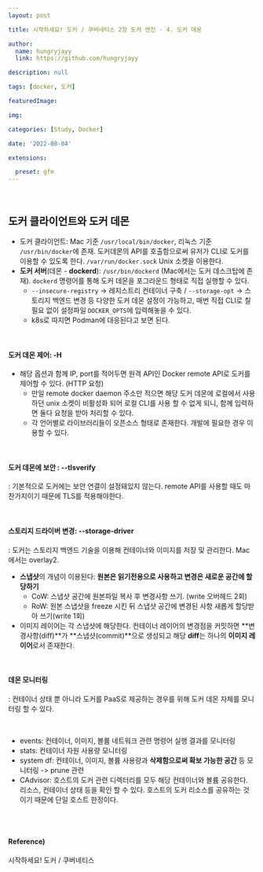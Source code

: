 ```yaml
---
layout: post

title: 시작하세요! 도커 / 쿠버네티스 2장 도커 엔진 - 4. 도커 데몬

author: 
  name: hungryjayy
  link: https://github.com/hungryjayy

description: null

tags: [docker, 도커]

featuredImage: 

img: 

categories: [Study, Docker]

date: '2022-08-04'

extensions:

  preset: gfm
---
```


<br>

## 도커 클라이언트와 도커 데몬

* 도커 클라이언트: Mac 기준 `/usr/local/bin/docker`, 리눅스 기준 `/usr/bin/docker`에 존재. 도커데몬의 API를 호출함으로써 유저가 CLI로 도커를 이용할 수 있도록 한다. `/var/run/docker.sock` Unix 소켓을 이용한다.
* **도커 서버**(데몬 - **dockerd**): `/usr/bin/dockerd` (Mac에서는 도커 데스크탑에 존재). `dockerd` 명령어를 통해 도커 데몬을 포그라운드 형태로 직접 실행할 수 있다.
  * `--insecure-registry` -> 레지스트리 컨테이너 구축 / `--storage-opt` -> 스토리지 백엔드 변경 등 다양한 도커 데몬 설정이 가능하고, 매번 직접 CLI로 칠 필요 없이 설정파일 `DOCKER_OPTS`에 입력해놓을 수 있다.
  * k8s로 따지면 Podman에 대응된다고 보면 된다.

<br>

#### 도커 데몬 제어: -H

* 해당 옵션과 함께 IP, port를 적어두면 원격 API인 Docker remote API로 도커를 제어할 수 있다. (HTTP 요청)
  * 만일 remote docker daemon 주소만 적으면 해당 도커 데몬에 로컬에서 사용하던 unix 소켓이 비활성화 되어 로컬 CLI를 사용 할 수 없게 되니, 함께 입력하면 둘다 요청을 받아 처리할 수 있다.
  * 각 언어별로 라이브러리들이 오픈소스 형태로 존재한다. 개발에 필요한 경우 이용할 수 있다.

<br>

#### 도커 데몬에 보안 : --tlsverify

: 기본적으로 도커에는 보안 연결이 설정돼있지 않는다. remote API를 사용할 때도 마찬가지이기 때문에 TLS를 적용해야한다.

<br>

#### 스토리지 드라이버 변경: --storage-driver

: 도커는 스토리지 백엔드 기술을 이용해 컨테이너와 이미지를 저장 및 관리한다. Mac에서는 overlay2.

* **스냅샷**의 개념이 이용된다: **원본은 읽기전용으로 사용하고 변경은 새로운 공간에 할당하기**
  * CoW: 스냅샷 공간에 원본파일 복사 후 변경사항 쓰기. (write 오버헤드 2회)
  * RoW: 원본 스냅샷을 freeze 시킨 뒤 스냅샷 공간에 변경된 사항 새롭게 할당받아 쓰기(write 1회)
* 이미지 레이어는 각 스냅샷에 해당한다. 컨테이너 레이어의 변경점을 커밋하면 **변경사항(diff)**가 **스냅샷(commit)**으로 생성되고 해당 **diff**는 하나의 **이미지 레이어**로서 존재한다.

<br>

#### 데몬 모니터링

: 컨테이너 상태 뿐 아니라 도커를 PaaS로 제공하는 경우를 위해 도커 데몬 자체를 모니터링 할 수 있다.

<Br>

* events: 컨테이너, 이미지, 볼륨 네트워크 관련 명령어 실행 결과를 모니터링
* stats: 컨테이너 자원 사용량 모니터링
* system df: 컨테이너, 이미지, 볼륨 사용량과 **삭제함으로써 확보 가능한 공간** 등 모니터링  -> prune 관련
* CAdvisor: 호스트의 도커 관련 디렉터리를 모두 해당 컨테이너와 볼륨 공유한다. 리소스, 컨테이너 상태 등을 확인 할 수 있다. 호스트의 도커 리소스를 공유하는 것이기 때문에 단일 호스트 한정이다.

<br><br>

#### Reference)

시작하세요! 도커 / 쿠버네티스